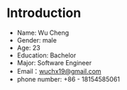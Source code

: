 # Introduction
- Name: Wu Cheng
- Gender: male
- Age: 23
- Education: Bachelor
- Major: Software Engineer
- Email：wuchx19@gmail.com
- phone number: +86 - 18154585061